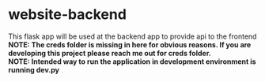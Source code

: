 # website-backend
This flask app will be used at the backend app to provide api to the frontend<br>
**NOTE: The creds folder is missing in here for obvious reasons. If you are developing this project please reach me out for creds folder.**<br>
**NOTE: Intended way to run the application in development environment is running dev.py**